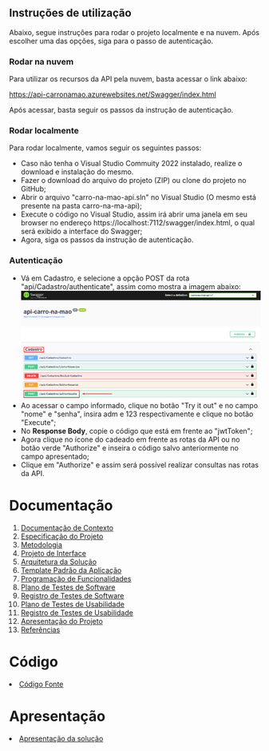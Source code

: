 ## Instruções de utilização

Abaixo, segue instruções para rodar o projeto localmente e na nuvem. Após escolher uma das opções, siga para o passo de autenticação.

### Rodar na nuvem
Para utilizar os recursos da API pela nuvem, basta acessar o link abaixo:

https://api-carronamao.azurewebsites.net/Swagger/index.html

Após acessar, basta seguir os passos da instrução de autenticação.

### Rodar localmente
Para rodar localmente, vamos seguir os seguintes passos:

 - Caso não tenha o Visual Studio Commuity 2022 instalado, realize o download e instalação do mesmo.
 - Fazer o download do arquivo do projeto (ZIP) ou clone do projeto no GitHub;
 - Abrir o arquivo "carro-na-mao-api.sln" no Visual Studio (O mesmo está presente na pasta carro-na-ma-api);
 - Execute o código no Visual Studio, assim irá abrir uma janela em seu browser no endereço https://localhost:7112/swagger/index.html, o qual será exibido a interface do Swagger;
 - Agora, siga os passos da instrução de autenticação.
 
 ### Autenticação
 - Vá em Cadastro, e selecione a opção POST da rota "api/Cadastro/authenticate", assim como mostra a imagem abaixo:
 ![autenticacao](/docs/img/swagger-autenticacao.png)
 - Ao acessar o campo informado, clique no botão "Try it out" e no campo "nome" e "senha", insira adm e 123 respectivamente e clique no botão "Execute";
 - No **Response Body**, copie o código que está em frente ao "jwtToken";
 - Agora clique no ícone do cadeado em frente as rotas da API ou no botão verde "Authorize" e inseira o código salvo anteriormente no campo apresentado;
 - Clique em "Authorize" e assim será possível realizar consultas nas rotas da API.


# Documentação

<ol>
<li><a href="docs/01-Documentação de Contexto.md"> Documentação de Contexto</a></li>
<li><a href="docs/02-Especificação do Projeto.md"> Especificação do Projeto</a></li>
<li><a href="docs/03-Metodologia.md"> Metodologia</a></li>
<li><a href="docs/04-Projeto de Interface.md"> Projeto de Interface</a></li>
<li><a href="docs/05-Arquitetura da Solução.md"> Arquitetura da Solução</a></li>
<li><a href="docs/06-Template Padrão da Aplicação.md"> Template Padrão da Aplicação</a></li>
<li><a href="docs/07-Programação de Funcionalidades.md"> Programação de Funcionalidades</a></li>
<li><a href="docs/08-Plano de Testes de Software.md"> Plano de Testes de Software</a></li>
<li><a href="docs/09-Registro de Testes de Software.md"> Registro de Testes de Software</a></li>
<li><a href="docs/10-Plano de Testes de Usabilidade.md"> Plano de Testes de Usabilidade</a></li>
<li><a href="docs/11-Registro de Testes de Usabilidade.md"> Registro de Testes de Usabilidade</a></li>
<li><a href="docs/12-Apresentação do Projeto.md"> Apresentação do Projeto</a></li>
<li><a href="docs/13-Referências.md"> Referências</a></li>
</ol>

# Código

<li><a href="src/README.md"> Código Fonte</a></li>

# Apresentação

<li><a href="presentation/README.md"> Apresentação da solução</a></li>
